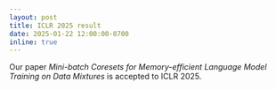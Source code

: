 ```yaml
---
layout: post
title: ICLR 2025 result
date: 2025-01-22 12:00:00-0700
inline: true
---
```


Our paper *Mini-batch Coresets for Memory-efficient Language Model Training on Data Mixtures* is accepted to ICLR 2025.